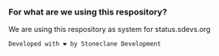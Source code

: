 ### For what are we using this respository?
We are using this respository as system for status.sdevs.org

```
Developed with ❤️ by Stoneclane Development
```

